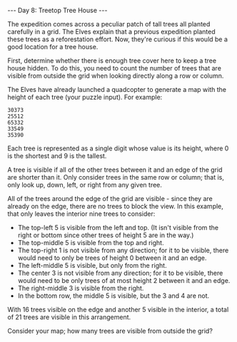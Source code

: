 --- Day 8: Treetop Tree House ---

The expedition comes across a peculiar patch of tall trees all planted carefully in a grid. The Elves explain that a previous expedition planted these trees as a reforestation effort. Now, they're curious if this would be a good location for a tree house.

First, determine whether there is enough tree cover here to keep a tree house hidden. To do this, you need to count the number of trees that are visible from outside the grid when looking directly along a row or column.

The Elves have already launched a quadcopter to generate a map with the height of each tree (your puzzle input). For example:

```
30373
25512
65332
33549
35390
```

Each tree is represented as a single digit whose value is its height, where 0 is the shortest and 9 is the tallest.

A tree is visible if all of the other trees between it and an edge of the grid are shorter than it. Only consider trees in the same row or column; that is, only look up, down, left, or right from any given tree.

All of the trees around the edge of the grid are visible - since they are already on the edge, there are no trees to block the view. In this example, that only leaves the interior nine trees to consider:

  - The top-left 5 is visible from the left and top. (It isn't visible from the right or bottom since other trees of height 5 are in the way.)
  - The top-middle 5 is visible from the top and right.
  - The top-right 1 is not visible from any direction; for it to be visible, there would need to only be trees of height 0 between it and an edge.
  - The left-middle 5 is visible, but only from the right.
  - The center 3 is not visible from any direction; for it to be visible, there would need to be only trees of at most height 2 between it and an edge.
  - The right-middle 3 is visible from the right.
  - In the bottom row, the middle 5 is visible, but the 3 and 4 are not.

With 16 trees visible on the edge and another 5 visible in the interior, a total of 21 trees are visible in this arrangement.

Consider your map; how many trees are visible from outside the grid?

